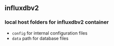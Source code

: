 ## influxdbv2

### local host folders for influxdbv2 container

* `config` for internal configuration files
* `data` path for database files